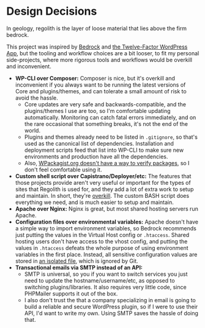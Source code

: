 # Design Decisions

In geology, regolith is the layer of loose material that lies above the firm bedrock.

This project was inspired by [Bedrock](https://github.com/roots/bedrock) and [the Twelve-Factor WordPress App](https://roots.io/twelve-factor-wordpress/), but the tooling and workflow choices are a bit looser, to fit my personal side-projects, where more rigorous tools and workflows would be overkill and inconvenient.

* **WP-CLI over Composer:** Composer is nice, but it's overkill and inconvenient if you always want to be running the latest versions of Core and plugins/themes, and can tolerate a small amount of risk to avoid the hassle.
	* Core updates are very safe and backwards-compatible, and the plugins/themes I use are too, so I'm comfortable updating automatically. Monitoring can catch fatal errors immediately, and on the rare occasional that something breaks, it's not the end of the world.
	* Plugins and themes already need to be listed in `.gitignore`, so that's used as the canonical list of dependencies. Installation and deployment scripts feed that list into WP-CLI to make sure new environments and production have all the dependencies.
	* Also, [WPackagist.org doesn't have a way to verify packages](https://github.com/outlandishideas/wpackagist/issues/169), so I don't feel comfortable using it.
* **Custom shell script over Capistrano/Deployer/etc:** The features that those projects provide aren't very useful or important for the types of sites that Regolith is used for, and they add a lot of extra work to setup and maintain. In short, they're [overkill](https://markjaquith.wordpress.com/2018/01/30/simple-wordpress-deploys-using-git/). The custom BASH script does everything we need, and is much easier to setup and maintain.
* **Apache over Nginx:** Nginx is great, but most shared hosting servers run Apache.
* **Configuration files over environmental variables:** Apache doesn't have a simple way to import environment variables, so Bedrock recommends just putting the values in the Virtual Host config or `.htaccess`. Shared hosting users don't have access to the vhost config, and putting the values in `.htaccess` defeats the whole purpose of using environment variables in the first place. Instead, all sensitive configuration values are stored in [an isolated file](../config/environment-sample.php), which is ignored by Git.
* **Transactional emails via SMTP instead of an API:**
	* SMTP is universal, so you if you want to switch services you just need to update the hostname/username/etc, as opposed to switching plugins/libraries. It also requires very little code, since PHPMailer supports it out of the box.
	* I also don't trust the that a company specializing in email is going to build a reliable and secure WordPress plugin, so if I were to use their API, I'd want to write my own. Using SMTP saves the hassle of doing that.
